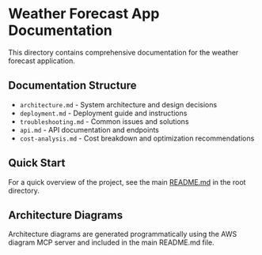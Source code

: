 # Weather Forecast App Documentation

This directory contains comprehensive documentation for the weather forecast application.

## Documentation Structure

- `architecture.md` - System architecture and design decisions
- `deployment.md` - Deployment guide and instructions
- `troubleshooting.md` - Common issues and solutions
- `api.md` - API documentation and endpoints
- `cost-analysis.md` - Cost breakdown and optimization recommendations

## Quick Start

For a quick overview of the project, see the main [README.md](../README.md) in the root directory.

## Architecture Diagrams

Architecture diagrams are generated programmatically using the AWS diagram MCP server and included in the main README.md file.